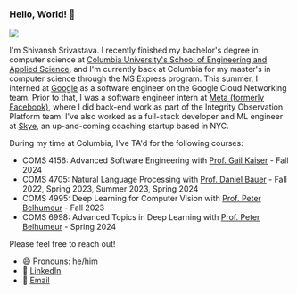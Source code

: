### Hello, World! 👋

![](https://komarev.com/ghpvc/?username=ShivanshSrivastava1)

I'm Shivansh Srivastava. I recently finished my bachelor's degree in computer science at [Columbia University's School of Engineering and Applied Science](https://www.engineering.columbia.edu/), and I'm currently back at Columbia for my master's in computer science through the MS Express program. This summer, I interned at [Google](https://about.google) as a software engineer on the Google Cloud Networking team. Prior to that, I was a software engineer intern at [Meta (formerly Facebook)](https://about.meta.com/), where I did back-end work as part of the Integrity Observation Platform team. I've also worked as a full-stack developer and ML engineer at [Skye](https://joinskye.com/), an up-and-coming coaching startup based in NYC.

During my time at Columbia, I've TA'd for the following courses:
- COMS 4156: Advanced Software Engineering with [Prof. Gail Kaiser](https://www.cs.columbia.edu/~kaiser/) - Fall 2024
- COMS 4705: Natural Language Processing with [Prof. Daniel Bauer](https://www.cs.columbia.edu/~bauer/) - Fall 2022, Spring 2023, Summer 2023, Spring 2024
- COMS 4995: Deep Learning for Computer Vision with [Prof. Peter Belhumeur](https://www.peternbelhumeur.com) - Fall 2023
- COMS 6998: Advanced Topics in Deep Learning with [Prof. Peter Belhumeur](https://www.peternbelhumeur.com) - Spring 2024

Please feel free to reach out!
- 😄 Pronouns: he/him
- 🔗 [LinkedIn](https://linkedin.com/in/shivansh-srivastava-cs001/)
- 📧 [Email](mailto:ss5945@columbia.edu)

<!--
**ShivanshSrivastava1/ShivanshSrivastava1** is a ✨ _special_ ✨ repository because its `README.md` (this file) appears on your GitHub profile.

Here are some ideas to get you started:

- 🔭 I’m currently working on ...
- 🌱 I’m currently learning ...
- 👯 I’m looking to collaborate on ...
- 🤔 I’m looking for help with ...
- 💬 Ask me about ...
- 📫 How to reach me: ...
- 😄 Pronouns: ...
- ⚡ Fun fact: ...
-->
